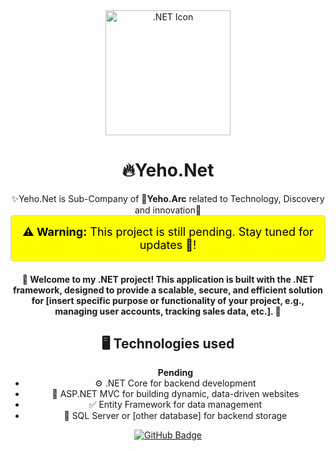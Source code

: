 <div align="center">
  <div class="header">
    <img src="https://github.com/JoshuaThadi/Yeho.Net/blob/main/net.png" alt=".NET Icon" width=200px>
    <h1>🔥Yeho.Net</h1>
    ✨Yeho.Net is Sub-Company of <strong>💫Yeho.Arc</strong> related to Technology, Discovery and innovation💖
  </div>

<div align = "center" style="background-color: yellow; color: black; padding: 15px; text-align: center; font-size: 18px; border: 1px solid #ccc; border-radius: 5px;">
  <strong>⚠️ Warning:</strong> This project is still pending. Stay tuned for updates 👑!
</div>

  <h4><p>🤝 Welcome to my .NET project! This application is built with the .NET framework, designed to provide a scalable, secure, and efficient solution for [insert specific purpose or functionality of your project, e.g., managing user accounts, tracking sales data, etc.]. 🚀</p></h4>
    

  <h2>🖥️ Technologies used</h2>
  <ul>
<a align="center"><strong>Pending</strong></a>
    <li>⚙️ .NET Core for backend development</li>
    <li>📂 ASP.NET MVC for building dynamic, data-driven websites</li>
    <li>✅ Entity Framework for data management</li>
    <li>🔖 SQL Server or [other database] for backend storage</li>
  </ul>
  
</div>
<div align="center" class="badge">
   <a href=" href="https://yehonet.netlify.app/" target="_blank">
  <img src="https://img.shields.io/badge/GitHub-Yeho.Net-%236E738D?style=for-the-badge&logo=github&logoColor=%237D6E99" alt="GitHub Badge">
</a>
</div>
